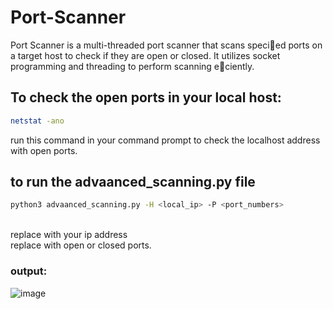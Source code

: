 # Port-Scanner
Port Scanner is a multi-threaded port scanner that scans specied ports on a target host to check if they are open or closed. It utilizes socket programming and threading to perform scanning eciently.

## To check the open ports in your local host:
  ```bash
  netstat -ano
  ```
run this command in your command prompt to check the localhost address with open ports.
## to run the advaanced_scanning.py file
```bash
python3 advaanced_scanning.py -H <local_ip> -P <port_numbers>
```
<br>
replace <local_ip> with your ip address
<br>
replace <port_numbers> with open or closed ports.<br>

### output:
![image](https://github.com/user-attachments/assets/170d9f4d-2cc4-419f-ba51-1a14be103e31)
